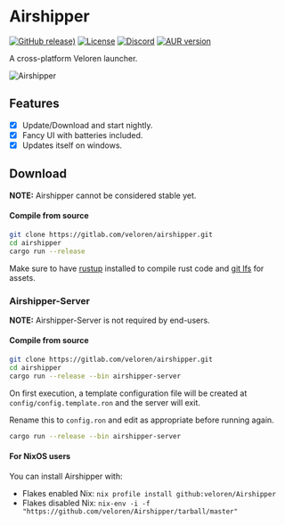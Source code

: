 # Airshipper

[![GitHub release)](https://img.shields.io/github/v/release/veloren/airshipper?include_prereleases)](https://github.com/veloren/Airshipper/releases) [![License](https://img.shields.io/github/license/veloren/airshipper?color=blue)](https://github.com/veloren/Airshipper/blob/master/LICENSE) [![Discord](https://img.shields.io/discord/449602562165833758?label=discord)](https://discord.gg/rvbW3Z4) [![AUR version](https://img.shields.io/aur/version/airshipper?label=AUR)](https://aur.archlinux.org/packages/airshipper/)

A cross-platform Veloren launcher.

![Airshipper](https://i.imgur.com/1VkndRZ.gif)

## Features

- [x] Update/Download and start nightly.
- [x] Fancy UI with batteries included.
- [x] Updates itself on windows.

## Download

**NOTE:** Airshipper cannot be considered stable yet.

#### Compile from source

```bash
git clone https://gitlab.com/veloren/airshipper.git
cd airshipper
cargo run --release
```

Make sure to have [rustup](https://rustup.rs/) installed to compile rust code and [git lfs](https://book.veloren.net/contributors/development-tools.html#git-lfs) for assets.

### Airshipper-Server

**NOTE:** Airshipper-Server is not required by end-users.

#### Compile from source

```bash
git clone https://gitlab.com/veloren/airshipper.git
cd airshipper
cargo run --release --bin airshipper-server
```

On first execution, a template configuration file will be created at `config/config.template.ron` and the server will exit.

Rename this to `config.ron` and edit as appropriate before running again.

```bash
cargo run --release --bin airshipper-server
```

#### For NixOS users

You can install Airshipper with:
- Flakes enabled Nix: `nix profile install github:veloren/Airshipper`
- Flakes disabled Nix: `nix-env -i -f "https://github.com/veloren/Airshipper/tarball/master"`
